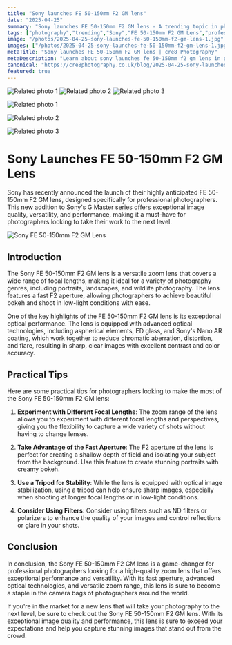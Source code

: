```yaml
---
title: "Sony launches FE 50-150mm F2 GM lens"
date: "2025-04-25"
summary: "Sony launches FE 50-150mm F2 GM lens - A trending topic in photography."
tags: ["photography","trending","Sony","FE 50-150mm F2 GM Lens","professional photographers","G Master series","optical performance","fast aperture","practical tips","focal lengths","image quality","versatility"]
image: "/photos/2025-04-25-sony-launches-fe-50-150mm-f2-gm-lens-1.jpg"
images: ["/photos/2025-04-25-sony-launches-fe-50-150mm-f2-gm-lens-1.jpg","/photos/2025-04-25-sony-launches-fe-50-150mm-f2-gm-lens-2.jpg","/photos/2025-04-25-sony-launches-fe-50-150mm-f2-gm-lens-3.jpg"]
metaTitle: "Sony launches FE 50-150mm F2 GM lens | cre8 Photography"
metaDescription: "Learn about sony launches fe 50-150mm f2 gm lens in photography with practical tips and insights."
canonical: "https://cre8photography.co.uk/blog/2025-04-25-sony-launches-fe-50-150mm-f2-gm-lens"
featured: true
---
```


<!-- Gallery as HTML -->

<div class="grid grid-cols-1 sm:grid-cols-2 md:grid-cols-3 gap-4">
  <img src="/photos/2025-04-25-sony-launches-fe-50-150mm-f2-gm-lens-1.jpg" alt="Related photo 1" class="w-full rounded-lg" />
<img src="/photos/2025-04-25-sony-launches-fe-50-150mm-f2-gm-lens-2.jpg" alt="Related photo 2" class="w-full rounded-lg" />
<img src="/photos/2025-04-25-sony-launches-fe-50-150mm-f2-gm-lens-3.jpg" alt="Related photo 3" class="w-full rounded-lg" />
</div>


<!-- Gallery as Markdown -->
![Related photo 1](/photos/2025-04-25-sony-launches-fe-50-150mm-f2-gm-lens-1.jpg)


![Related photo 2](/photos/2025-04-25-sony-launches-fe-50-150mm-f2-gm-lens-2.jpg)


![Related photo 3](/photos/2025-04-25-sony-launches-fe-50-150mm-f2-gm-lens-3.jpg)



# Sony Launches FE 50-150mm F2 GM Lens

Sony has recently announced the launch of their highly anticipated FE 50-150mm F2 GM lens, designed specifically for professional photographers. This new addition to Sony's G Master series offers exceptional image quality, versatility, and performance, making it a must-have for photographers looking to take their work to the next level.

![Sony FE 50-150mm F2 GM Lens](/path/to/image)

## Introduction

The Sony FE 50-150mm F2 GM lens is a versatile zoom lens that covers a wide range of focal lengths, making it ideal for a variety of photography genres, including portraits, landscapes, and wildlife photography. The lens features a fast F2 aperture, allowing photographers to achieve beautiful bokeh and shoot in low-light conditions with ease.

One of the key highlights of the FE 50-150mm F2 GM lens is its exceptional optical performance. The lens is equipped with advanced optical technologies, including aspherical elements, ED glass, and Sony's Nano AR coating, which work together to reduce chromatic aberration, distortion, and flare, resulting in sharp, clear images with excellent contrast and color accuracy.

## Practical Tips

Here are some practical tips for photographers looking to make the most of the Sony FE 50-150mm F2 GM lens:

1. **Experiment with Different Focal Lengths**: The zoom range of the lens allows you to experiment with different focal lengths and perspectives, giving you the flexibility to capture a wide variety of shots without having to change lenses.

2. **Take Advantage of the Fast Aperture**: The F2 aperture of the lens is perfect for creating a shallow depth of field and isolating your subject from the background. Use this feature to create stunning portraits with creamy bokeh.

3. **Use a Tripod for Stability**: While the lens is equipped with optical image stabilization, using a tripod can help ensure sharp images, especially when shooting at longer focal lengths or in low-light conditions.

4. **Consider Using Filters**: Consider using filters such as ND filters or polarizers to enhance the quality of your images and control reflections or glare in your shots.

## Conclusion

In conclusion, the Sony FE 50-150mm F2 GM lens is a game-changer for professional photographers looking for a high-quality zoom lens that offers exceptional performance and versatility. With its fast aperture, advanced optical technologies, and versatile zoom range, this lens is sure to become a staple in the camera bags of photographers around the world.

If you're in the market for a new lens that will take your photography to the next level, be sure to check out the Sony FE 50-150mm F2 GM lens. With its exceptional image quality and performance, this lens is sure to exceed your expectations and help you capture stunning images that stand out from the crowd.

